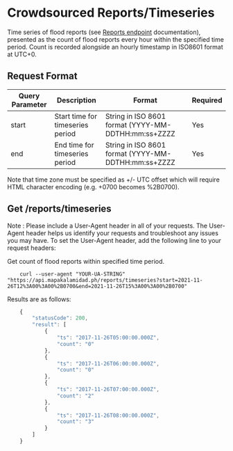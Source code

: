 # Crowdsourced Reports/Timeseries

Time series of flood reports (see [Reports endpoint](reports.md) documentation), presented as the count of flood reports every hour within the specified time period. Count is recorded alongside an hourly timestamp in ISO8601 format at UTC+0.

## Request Format

| Query Parameter | Description                      | Format                                              | Required |
| --------------- | -------------------------------- | --------------------------------------------------- | -------- |
| start           | Start time for timeseries period | String in ISO 8601 format (YYYY-MM-DDTHH:mm:ss+ZZZZ | Yes      |
| end             | End time for timeseries period   | String in ISO 8601 format (YYYY-MM-DDTHH:mm:ss+ZZZZ | Yes      |

Note that time zone must be specified as +/- UTC offset which will require HTML character encoding (e.g. +0700 becomes %2B0700).

## Get /reports/timeseries

Note : Please include a User-Agent header in all of your requests. The User-Agent header helps us identify your requests and troubleshoot any issues you may have. To set the User-Agent header, add the following line to your request headers:

Get count of flood reports within specified time period.

```
    curl --user-agent "YOUR-UA-STRING" "https://api.mapakalamidad.ph/reports/timeseries?start=2021-11-26T12%3A00%3A00%2B0700&end=2021-11-26T15%3A00%3A00%2B0700"
```

Results are as follows:

```javascript
    {
        "statusCode": 200,
        "result": [
            {
                "ts": "2017-11-26T05:00:00.000Z",
                "count": "0"
            },
            {
                "ts": "2017-11-26T06:00:00.000Z",
                "count": "0"
            },
            {
                "ts": "2017-11-26T07:00:00.000Z",
                "count": "2"
            },
            {
                "ts": "2017-11-26T08:00:00.000Z",
                "count": "3"
            }
        ]
    }
```
